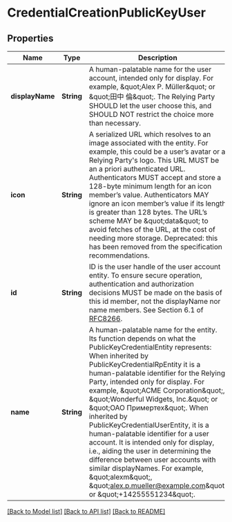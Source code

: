 # CredentialCreationPublicKeyUser

## Properties
Name | Type | Description | Notes
------------ | ------------- | ------------- | -------------
**displayName** | **String** | A human-palatable name for the user account, intended only for display. For example, \&quot;Alex P. Müller\&quot; or \&quot;田中 倫\&quot;. The Relying Party SHOULD let the user choose this, and SHOULD NOT restrict the choice more than necessary. | [optional] 
**icon** | **String** | A serialized URL which resolves to an image associated with the entity. For example, this could be a user’s avatar or a Relying Party&#39;s logo. This URL MUST be an a priori authenticated URL. Authenticators MUST accept and store a 128-byte minimum length for an icon member’s value. Authenticators MAY ignore an icon member’s value if its length is greater than 128 bytes. The URL’s scheme MAY be \&quot;data\&quot; to avoid fetches of the URL, at the cost of needing more storage.  Deprecated: this has been removed from the specification recommendations. | [optional] 
**id** | **String** | ID is the user handle of the user account entity. To ensure secure operation, authentication and authorization decisions MUST be made on the basis of this id member, not the displayName nor name members. See Section 6.1 of [RFC8266](https://www.w3.org/TR/webauthn/#biblio-rfc8266). | [optional] 
**name** | **String** | A human-palatable name for the entity. Its function depends on what the PublicKeyCredentialEntity represents:  When inherited by PublicKeyCredentialRpEntity it is a human-palatable identifier for the Relying Party, intended only for display. For example, \&quot;ACME Corporation\&quot;, \&quot;Wonderful Widgets, Inc.\&quot; or \&quot;ОАО Примертех\&quot;.  When inherited by PublicKeyCredentialUserEntity, it is a human-palatable identifier for a user account. It is intended only for display, i.e., aiding the user in determining the difference between user accounts with similar displayNames. For example, \&quot;alexm\&quot;, \&quot;alex.p.mueller@example.com\&quot; or \&quot;+14255551234\&quot;. | [optional] 

[[Back to Model list]](../README.md#documentation-for-models) [[Back to API list]](../README.md#documentation-for-api-endpoints) [[Back to README]](../README.md)


